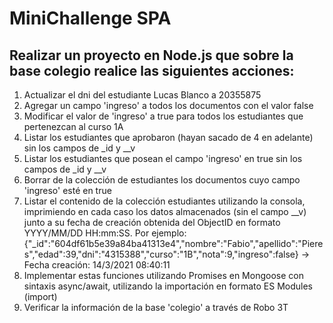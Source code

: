 # MiniChallenge SPA
## Realizar un proyecto en Node.js que sobre la base colegio realice las siguientes acciones:
1. Actualizar el dni del estudiante Lucas Blanco a 20355875
2. Agregar un campo 'ingreso' a todos los documentos con el valor false
3. Modificar el valor de 'ingreso' a true para todos los estudiantes que pertenezcan al curso 1A
4. Listar los estudiantes que aprobaron (hayan sacado de 4 en adelante) sin los campos de _id y __v
5. Listar los estudiantes que posean el campo 'ingreso' en true sin los campos de _id y __v
6. Borrar de la colección de estudiantes los documentos cuyo campo 'ingreso' esté en true
7. Listar el contenido de la colección estudiantes utilizando la consola, imprimiendo en cada caso los datos almacenados (sin el campo __v) junto a su fecha de creación obtenida del ObjectID en formato YYYY/MM/DD HH:mm:SS. 
Por ejemplo: 
{"_id":"604df61b5e39a84ba41313e4","nombre":"Fabio","apellido":"Pieres","edad":39,"dni":"4315388","curso":"1B","nota":9,"ingreso":false} -> Fecha creación:  14/3/2021 08:40:11
8. Implementar estas funciones utilizando Promises en Mongoose con sintaxis async/await, utilizando la importación en formato ES Modules (import)
9. Verificar la información de la base 'colegio' a través de Robo 3T
